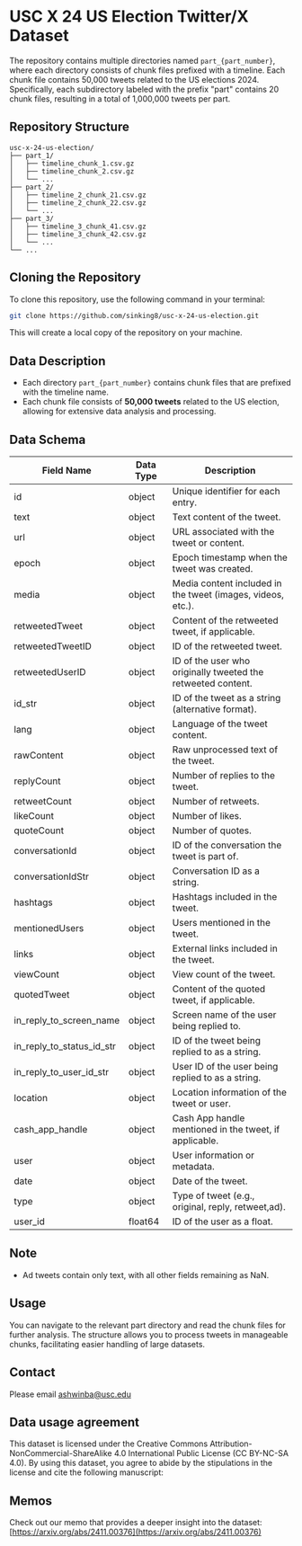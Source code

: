 # USC X 24 US Election Twitter/X Dataset
The repository contains multiple directories named `part_{part_number}`, where each directory consists of chunk files prefixed with a timeline. Each chunk file contains 50,000 tweets related to the US elections 2024. Specifically, each subdirectory labeled with the prefix "part" contains 20 chunk files, resulting in a total of 1,000,000 tweets per part.
## Repository Structure

```
usc-x-24-us-election/
├── part_1/
│   ├── timeline_chunk_1.csv.gz
│   ├── timeline_chunk_2.csv.gz
│   └── ...
├── part_2/
│   ├── timeline_2_chunk_21.csv.gz
│   ├── timeline_2_chunk_22.csv.gz
│   └── ...
├── part_3/
│   ├── timeline_3_chunk_41.csv.gz
│   ├── timeline_3_chunk_42.csv.gz
│   └── ...
└── ...
```

## Cloning the Repository

To clone this repository, use the following command in your terminal:

```bash
git clone https://github.com/sinking8/usc-x-24-us-election.git
```

This will create a local copy of the repository on your machine.

## Data Description

- Each directory `part_{part_number}` contains chunk files that are prefixed with the timeline name.
- Each chunk file consists of **50,000 tweets** related to the US election, allowing for extensive data analysis and processing.

## Data Schema

| **Field Name**                  | **Data Type**          | **Description**                                                     |
|----------------------------------|-----------------------|---------------------------------------------------------------------|
| id                               | object                | Unique identifier for each entry.                                   |
| text                             | object                | Text content of the tweet.                                         |
| url                              | object                | URL associated with the tweet or content.                         |
| epoch                            | object                | Epoch timestamp when the tweet was created.                       |
| media                            | object                | Media content included in the tweet (images, videos, etc.).      |
| retweetedTweet                   | object                | Content of the retweeted tweet, if applicable.                    |
| retweetedTweetID                 | object                | ID of the retweeted tweet.                                         |
| retweetedUserID                  | object                | ID of the user who originally tweeted the retweeted content.      |
| id_str                           | object                | ID of the tweet as a string (alternative format).                 |
| lang                             | object                | Language of the tweet content.                                     |
| rawContent                       | object                | Raw unprocessed text of the tweet.                                 |
| replyCount                       | object                | Number of replies to the tweet.                                    |
| retweetCount                     | object                | Number of retweets.                                               |
| likeCount                        | object                | Number of likes.                                                  |
| quoteCount                       | object                | Number of quotes.                                                 |
| conversationId                   | object                | ID of the conversation the tweet is part of.                      |
| conversationIdStr                | object                | Conversation ID as a string.                                      |
| hashtags                         | object                | Hashtags included in the tweet.                                   |
| mentionedUsers                   | object                | Users mentioned in the tweet.                                     |
| links                            | object                | External links included in the tweet.                             |
| viewCount                        | object                | View count of the tweet.                                          |
| quotedTweet                      | object                | Content of the quoted tweet, if applicable.                       |
| in_reply_to_screen_name          | object                | Screen name of the user being replied to.                         |
| in_reply_to_status_id_str        | object                | ID of the tweet being replied to as a string.                     |
| in_reply_to_user_id_str          | object                | User ID of the user being replied to as a string.                 |
| location                         | object                | Location information of the tweet or user.                       |
| cash_app_handle                  | object                | Cash App handle mentioned in the tweet, if applicable.           |
| user                             | object                | User information or metadata.                                     |
| date                             | object                | Date of the tweet.                                                |
| type                            | object                | Type of tweet (e.g., original, reply, retweet,ad).                 |
| user_id                         | float64              | ID of the user as a float.                                       |

## Note
- Ad tweets contain only text, with all other fields remaining as NaN.

## Usage

You can navigate to the relevant part directory and read the chunk files for further analysis. The structure allows you to process tweets in manageable chunks, facilitating easier handling of large datasets.

## Contact 
Please email ashwinba@usc.edu

## Data usage agreement
This dataset is licensed under the Creative Commons Attribution-NonCommercial-ShareAlike 4.0 International Public License (CC BY-NC-SA 4.0). By using this dataset, you agree to abide by the stipulations in the license and cite the following manuscript:

## Memos
Check out our memo that provides a deeper insight into the dataset: [https://arxiv.org/abs/2411.00376](https://arxiv.org/abs/2411.00376)
